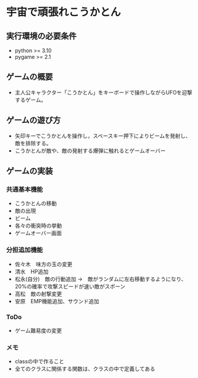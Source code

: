 # 宇宙で頑張れこうかとん

## 実行環境の必要条件
* python >= 3.10
* pygame >= 2.1

## ゲームの概要
* 主人公キャラクター「こうかとん」をキーボードで操作しながらUFOを迎撃するゲーム。

## ゲームの遊び方
* 矢印キーでこうかとんを操作し，スペースキー押下によりビームを発射し、敵を排除する。
* こうかとんが敵や、敵の発射する爆弾に触れるとゲームオーバー

## ゲームの実装
### 共通基本機能
* こうかとんの移動
* 敵の出現
* ビーム
* 各々の衝突時の挙動
* ゲームオーバー画面

### 分担追加機能
* 佐々木　味方の玉の変更
* 清水　HP追加
* 松永(自分)　敵の行動追加 →　敵がランダムに左右移動するようになり、20%の確率で攻撃スピードが速い敵がスポーン
* 高松　敵の射撃変更
* 安原　EMP機能追加、サウンド追加

### ToDo
* ゲーム難易度の変更

### メモ
* classの中で作ること
* 全てのクラスに関係する関数は、クラスの中で定義してある
